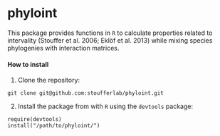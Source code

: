 # phyloint

This package provides functions in `R` to calculate properties related to intervality (Stouffer et al. 2006; Eklöf et al. 2013) while mixing species phylogenies with interaction matrices.

#### How to install

1. Clone the repository:

  ```
  git clone git@github.com:stoufferlab/phyloint.git
  ```
    
2. Install the package from with `R` using the `devtools` package:

  ```
  require(devtools)
  install("/path/to/phyloint/")
  ```
